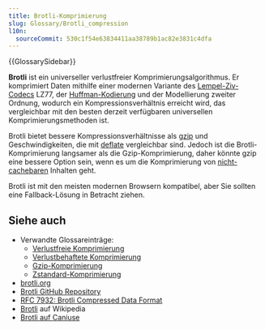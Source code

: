```yaml
---
title: Brotli-Komprimierung
slug: Glossary/Brotli_compression
l10n:
  sourceCommit: 530c1f54e63834411aa38789b1ac82e3831c4dfa
---
```


{{GlossarySidebar}}

**Brotli** ist ein universeller verlustfreier Komprimierungsalgorithmus. Er komprimiert Daten mithilfe einer modernen Variante des [Lempel-Ziv-Codecs](https://en.wikipedia.org/wiki/LZ77_and_LZ78#LZ77) LZ77, der [Huffman-Kodierung](https://rosettacode.org/wiki/Huffman_coding) und der Modellierung zweiter Ordnung, wodurch ein Kompressionsverhältnis erreicht wird, das vergleichbar mit den besten derzeit verfügbaren universellen Komprimierungsmethoden ist.

Brotli bietet bessere Kompressionsverhältnisse als [gzip](/de/docs/Glossary/GZip_compression) und Geschwindigkeiten, die mit [deflate](https://en.wikipedia.org/wiki/Deflate) vergleichbar sind. Jedoch ist die Brotli-Komprimierung langsamer als die Gzip-Komprimierung, daher könnte gzip eine bessere Option sein, wenn es um die Komprimierung von [nicht-cachebaren](/de/docs/Glossary/Cache) Inhalten geht.

Brotli ist mit den meisten modernen Browsern kompatibel, aber Sie sollten eine Fallback-Lösung in Betracht ziehen.

## Siehe auch

- Verwandte Glossareinträge:
  - [Verlustfreie Komprimierung](/de/docs/Glossary/Lossless_compression)
  - [Verlustbehaftete Komprimierung](/de/docs/Glossary/Lossy_compression)
  - [Gzip-Komprimierung](/de/docs/Glossary/Gzip_compression)
  - [Zstandard-Komprimierung](/de/docs/Glossary/Zstandard_compression)
- [brotli.org](https://brotli.org/)
- [Brotli GitHub Repository](https://github.com/google/brotli)
- [RFC 7932: Brotli Compressed Data Format](https://datatracker.ietf.org/doc/html/rfc7932)
- [Brotli](https://en.wikipedia.org/wiki/Brotli) auf Wikipedia
- [Brotli auf Caniuse](https://caniuse.com/#feat=brotli)
